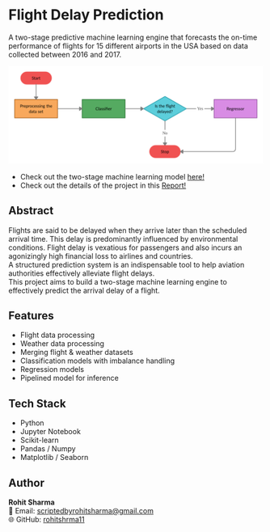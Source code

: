 # Flight Delay Prediction

A two-stage predictive machine learning engine that forecasts the on-time performance of flights for 15 different airports in the USA based on data collected between 2016 and 2017.

![](Report/Flight_Delay_Prediction_Pipelining_Flowchart.png)

- Check out the two-stage machine learning model [here!](./12_Pipelined_Model.ipynb)  
- Check out the details of the project in this [Report!](./Report/Two_Stage_Flight_Delay_Prediction_Report.pdf)  

## Abstract

Flights are said to be delayed when they arrive later than the scheduled arrival time. This delay is predominantly influenced by environmental conditions. Flight delay is vexatious for passengers and also incurs an agonizingly high financial loss to airlines and countries.  
A structured prediction system is an indispensable tool to help aviation authorities effectively alleviate flight delays.  
This project aims to build a two-stage machine learning engine to effectively predict the arrival delay of a flight.

## Features
- Flight data processing  
- Weather data processing  
- Merging flight & weather datasets  
- Classification models with imbalance handling  
- Regression models  
- Pipelined model for inference  

## Tech Stack
- Python  
- Jupyter Notebook  
- Scikit-learn  
- Pandas / Numpy  
- Matplotlib / Seaborn  

## Author
**Rohit Sharma**  
📧 Email: [scriptedbyrohitsharma@gmail.com](mailto:scriptedbyrohitsharma@gmail.com)  
🌐 GitHub: [rohitshrma11](https://github.com/rohitshrma11)
